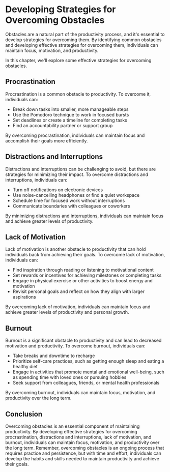 Developing Strategies for Overcoming Obstacles
===============================================================================

Obstacles are a natural part of the productivity process, and it's essential to develop strategies for overcoming them. By identifying common obstacles and developing effective strategies for overcoming them, individuals can maintain focus, motivation, and productivity.

In this chapter, we'll explore some effective strategies for overcoming obstacles.

Procrastination
---------------

Procrastination is a common obstacle to productivity. To overcome it, individuals can:

* Break down tasks into smaller, more manageable steps
* Use the Pomodoro technique to work in focused bursts
* Set deadlines or create a timeline for completing tasks
* Find an accountability partner or support group

By overcoming procrastination, individuals can maintain focus and accomplish their goals more efficiently.

Distractions and Interruptions
------------------------------

Distractions and interruptions can be challenging to avoid, but there are strategies for minimizing their impact. To overcome distractions and interruptions, individuals can:

* Turn off notifications on electronic devices
* Use noise-cancelling headphones or find a quiet workspace
* Schedule time for focused work without interruptions
* Communicate boundaries with colleagues or coworkers

By minimizing distractions and interruptions, individuals can maintain focus and achieve greater levels of productivity.

Lack of Motivation
------------------

Lack of motivation is another obstacle to productivity that can hold individuals back from achieving their goals. To overcome lack of motivation, individuals can:

* Find inspiration through reading or listening to motivational content
* Set rewards or incentives for achieving milestones or completing tasks
* Engage in physical exercise or other activities to boost energy and motivation
* Revisit personal goals and reflect on how they align with larger aspirations

By overcoming lack of motivation, individuals can maintain focus and achieve greater levels of productivity and personal growth.

Burnout
-------

Burnout is a significant obstacle to productivity and can lead to decreased motivation and productivity. To overcome burnout, individuals can:

* Take breaks and downtime to recharge
* Prioritize self-care practices, such as getting enough sleep and eating a healthy diet
* Engage in activities that promote mental and emotional well-being, such as spending time with loved ones or pursuing hobbies
* Seek support from colleagues, friends, or mental health professionals

By overcoming burnout, individuals can maintain focus, motivation, and productivity over the long term.

Conclusion
----------

Overcoming obstacles is an essential component of maintaining productivity. By developing effective strategies for overcoming procrastination, distractions and interruptions, lack of motivation, and burnout, individuals can maintain focus, motivation, and productivity over the long term. Remember, overcoming obstacles is an ongoing process that requires practice and persistence, but with time and effort, individuals can develop the habits and skills needed to maintain productivity and achieve their goals.
